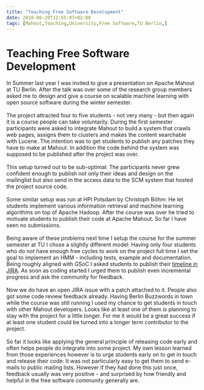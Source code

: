 ```yaml
---
title: "Teaching Free Software Development"
date: 2010-06-20T12:55:07+02:00
tags: [Mahout,Teaching,University,Free Software,TU Berlin,]
---
```


# Teaching Free Software Development


In Summer last year I was invited to give a presentation on Apache Mahout at TU Berlin. After the talk was over some of 
the research group members asked me to design and give a course on scalable machine learning with open source software 
during the winter semester.<br><br>The project attracted four to five students - not very many - but then again it is a 
course people can take voluntarily. During the first semester participants were asked to integrate Mahout to build a 
system that crawls web pages, assigns them to clusters and makes the content searchable with Lucene. The intention was 
to get students to publish any patches they have to make at Mahout. In addition the code behind the system was supposed 
to be published after the project was over.<br><br>This setup turned out to be sub-optimal: The participants never grew 
confident enough to publish not only their ideas and design on the mailinglist but also send in the access data to the 
SCM system that hosted the project source code.<br><br>Some similar setup was run at HPI Potsdam by Christoph Böhm: He 
let students implement various information retrieval and machine learning algorithms on top of Apache Hadoop. After the 
course was over he tried to motivate students to publish their code at Apache Mahout. So far I have seen no 
submissions.<br><br>Being aware of these problems next time I setup the course for the summer semester at TU I chose a 
slightly different model: Having only four students who do not have enough free cycles to work on the project full time 
I set the goal to implement an HMM - including tests, example and documentation. Being roughly aligned with GSoC I 
asked students to publish their <a href="https://issues.apache.org/jira/browse/mahout-396">timeline in JIRA</a>. As 
soon as coding started I urged them to publish even incremental progress and ask the community for feedback. 
<br><br>Now we do have an open JIRA issue with a patch attached to it. People also got some code review feedback 
already. Having Berlin Buzzwords in town while the course was still running I used my chance to get students in touch 
with other Mahout developers. Looks like at least one of them is planning to stay with the project for a little longer. 
For me it would be a great success if at least one student could be turned into a longer term contributor to the 
project.<br><br>So far it looks like applying the general principle of releasing code early and often helps people do 
integrate into some project. My own lesson learned from those experiences however is to urge students early on to get 
in touch and release their code: It was not particularly easy to get them to send e-mails to public mailing lists. 
However if they had done this just once, feedback usually was very positive - and surprised by how friendly and helpful 
in the free software community generally are.
